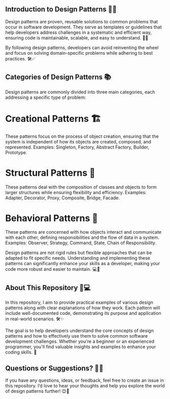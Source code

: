 ## Introduction to Design Patterns 🎨💡
Design patterns are proven, reusable solutions to common problems that occur in software development. They serve as templates or guidelines that help developers address challenges in a systematic and efficient way, ensuring code is maintainable, scalable, and easy to understand. 🚀✨

By following design patterns, developers can avoid reinventing the wheel and focus on solving domain-specific problems while adhering to best practices. 🛠️✅

## Categories of Design Patterns 📚
Design patterns are commonly divided into three main categories, each addressing a specific type of problem:

# Creational Patterns 🏗️
These patterns focus on the process of object creation, ensuring that the system is independent of how its objects are created, composed, and represented.
Examples: Singleton, Factory, Abstract Factory, Builder, Prototype.

# Structural Patterns 🧩
These patterns deal with the composition of classes and objects to form larger structures while ensuring flexibility and efficiency.
Examples: Adapter, Decorator, Proxy, Composite, Bridge, Facade.

# Behavioral Patterns 🤝
These patterns are concerned with how objects interact and communicate with each other, defining responsibilities and the flow of data in a system.
Examples: Observer, Strategy, Command, State, Chain of Responsibility.

Design patterns are not rigid rules but flexible approaches that can be adapted to fit specific needs. Understanding and implementing these patterns can significantly enhance your skills as a developer, making your code more robust and easier to maintain. 💻🌟

## About This Repository 📂💻
In this repository, I aim to provide practical examples of various design patterns along with clear explanations of how they work. Each pattern will include well-documented code, demonstrating its purpose and application in real-world scenarios. 🛠️✨

The goal is to help developers understand the core concepts of design patterns and how to effectively use them to solve common software development challenges. Whether you're a beginner or an experienced programmer, you'll find valuable insights and examples to enhance your coding skills. 🚀

## Questions or Suggestions? 💬🤔
If you have any questions, ideas, or feedback, feel free to create an issue in this repository. I’d love to hear your thoughts and help you explore the world of design patterns further! 😊📝
